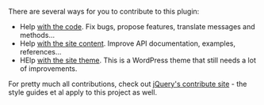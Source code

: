 <script>{
  "title": "Contribute"
}</script>

There are several ways for you to contribute to this plugin:

* Help [with the code](https://github.com/jzaefferer/jquery-validation/). Fix bugs, propose features, translate messages and methods...
* Help [with the site content](https://github.com/jzaefferer/validation-content). Improve API documentation, examples, references...
* HElp [with the site theme](https://github.com/jzaefferer/validation-theme). This is a WordPress theme that still needs a lot of improvements.

For pretty much all contributions, check out [jQuery's contribute site](http://contribute.jquery.org/) - the style guides et al apply to this project as well.